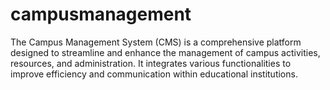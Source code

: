 # campusmanagement
The Campus Management System (CMS) is a comprehensive platform designed to streamline and enhance the management of campus activities, resources, and administration. It integrates various functionalities to improve efficiency and communication within educational institutions.

